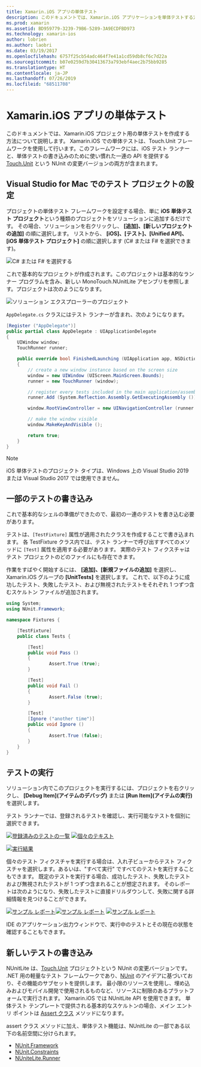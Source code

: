 ```yaml
---
title: Xamarin.iOS アプリの単体テスト
description: このドキュメントでは、Xamarin.iOS アプリケーションを単体テストする方法の概要を示します。 単体テスト プロジェクトの作成、テストの書き込み、テストの実行方法について説明します。
ms.prod: xamarin
ms.assetid: BD959779-3239-79B6-5289-3A9ECDFBD973
ms.technology: xamarin-ios
author: lobrien
ms.author: laobri
ms.date: 03/19/2017
ms.openlocfilehash: 6757f25cb54adc464f7e41a1cd59db8cf6c7d22a
ms.sourcegitcommit: b07e0259d7b30413673a793ebf4aec2b75bb9285
ms.translationtype: HT
ms.contentlocale: ja-JP
ms.lasthandoff: 07/26/2019
ms.locfileid: "68511708"
---
```

# <a name="unit-testing-xamarinios-apps"></a>Xamarin.iOS アプリの単体テスト

このドキュメントでは、Xamarin.iOS プロジェクト用の単体テストを作成する方法について説明します。
Xamarin.iOS での単体テストは、Touch.Unit フレームワークを使用して行います。このフレームワークには、iOS テスト ランナーと、単体テストの書き込みのために使い慣れた一連の API を提供する [Touch.Unit](https://github.com/xamarin/Touch.Unit) という NUnit の変更バージョンの両方が含まれます。

## <a name="setting-up-a-test-project-in-visual-studio-for-mac"></a>Visual Studio for Mac でのテスト プロジェクトの設定

プロジェクトの単体テスト フレームワークを設定する場合、単に **iOS 単体テスト プロジェクト**という種類のプロジェクトをソリューションに追加するだけです。 その場合、ソリューションを右クリックし、 **[追加]、[新しいプロジェクトの追加]** の順に選択します。 リストから、 **[iOS]、[テスト]、[Unified API]、[iOS 単体テスト プロジェクト]** の順に選択します (C# または F# を選択できます)。

![](touch.unit-images/00.png "C# または F# を選択する")

これで基本的なプロジェクトが作成されます。このプロジェクトは基本的なランナー プログラムを含み、新しい MonoTouch.NUnitLite アセンブリを参照します。プロジェクトは次のようになります。

![](touch.unit-images/01.png "ソリューション エクスプローラーのプロジェクト")

`AppDelegate.cs` クラスにはテスト ランナーが含まれ、次のようになります。

```csharp
[Register ("AppDelegate")]
public partial class AppDelegate : UIApplicationDelegate
{
    UIWindow window;
    TouchRunner runner;

    public override bool FinishedLaunching (UIApplication app, NSDictionary options)
    {
        // create a new window instance based on the screen size
        window = new UIWindow (UIScreen.MainScreen.Bounds);
        runner = new TouchRunner (window);

        // register every tests included in the main application/assembly
        runner.Add (System.Reflection.Assembly.GetExecutingAssembly ());

        window.RootViewController = new UINavigationController (runner.GetViewController ());

        // make the window visible
        window.MakeKeyAndVisible ();

        return true;
    }
}
```

> [!NOTE]
> iOS 単体テストのプロジェクト タイプは、Windows 上の Visual Studio 2019 または Visual Studio 2017 では使用できません。

## <a name="writing-some-tests"></a>一部のテストの書き込み

これで基本的なシェルの準備ができたので、最初の一連のテストを書き込む必要があります。

テストは、`[TestFixture]` 属性が適用されたクラスを作成することで書き込まれます。 各 TestFixture クラス内では、テスト ランナーで呼び出すすべてのメソッドに `[Test]` 属性を適用する必要があります。 実際のテスト フィクスチャはテスト プロジェクトのどのファイルにも存在できます。

作業をすばやく開始するには、 **[追加]、[新規ファイルの追加]** を選択し、Xamarin.iOS グループの **[UnitTests]** を選択します。 これで、以下のように成功したテスト、失敗したテスト、および無視されたテストをそれぞれ 1 つずつ含むスケルトン ファイルが追加されます。

```csharp
using System;
using NUnit.Framework;

namespace Fixtures {

    [TestFixture]
    public class Tests {

        [Test]
        public void Pass ()
        {
                Assert.True (true);
        }

        [Test]
        public void Fail ()
        {
                Assert.False (true);
        }

        [Test]
        [Ignore ("another time")]
        public void Ignore ()
        {
                Assert.True (false);
        }
    }
}
```

## <a name="running-your-tests"></a>テストの実行

ソリューション内でこのプロジェクトを実行するには、プロジェクトを右クリックし、 **[Debug Item]\(アイテムのデバッグ\)** または **[Run Item]\(アイテムの実行\)** を選択します。

テスト ランナーでは、登録されるテストを確認し、実行可能なテストを個別に選択できます。

[![](touch.unit-images/02-sml.png "登録済みのテストの一覧")](touch.unit-images/02.png#lightbox) 
[![](touch.unit-images/03-sml.png "個々のテキスト")](touch.unit-images/03.png#lightbox) 

[![](touch.unit-images/04-sml.png "実行結果")](touch.unit-images/04.png#lightbox)

個々のテスト フィクスチャを実行する場合は、入れ子ビューからテスト フィクスチャを選択します。あるいは、"すべて実行" ですべてのテストを実行することもできます。 既定のテストを実行する場合、成功したテスト、失敗したテストおよび無視されたテストが 1 つずつ含まれることが想定されます。 そのレポートは次のようになり、失敗したテストに直接ドリルダウンして、失敗に関する詳細情報を見つけることができます。

[![](touch.unit-images/05-sml.png "サンプル レポート")](touch.unit-images/05.png#lightbox)[![](touch.unit-images/06-sml.png "サンプル レポート")](touch.unit-images/06.png#lightbox) [![](touch.unit-images/07-sml.png "サンプル レポート")](touch.unit-images/07.png#lightbox)

IDE のアプリケーション出力ウィンドウで、実行中のテストとその現在の状態を確認することもできます。

## <a name="writing-new-tests"></a>新しいテストの書き込み

NUnitLite は、[Touch.Unit](https://github.com/xamarin/Touch.Unit) プロジェクトという NUnit の変更バージョンです。 .NET 用の軽量なテスト フレームワークであり、[NUnit](http://nunit.com/) のアイデアに基づいており、その機能のサブセットを提供します。
最小限のリソースを使用し、埋め込みおよびモバイル開発で使用されるものなど、リソースに制限のあるプラットフォームで実行されます。 Xamarin.iOS では NUnitLite API を使用できます。 単体テスト テンプレートで提供される基本的なスケルトンの場合、メイン エントリ ポイントは [Assert クラス](xref:NUnit.Framework.Assert) メソッドになります。

assert クラス メソッドに加え、単体テスト機能は、NUnitLite の一部である以下の名前空間に分けられます。

- [NUnit.Framework](xref:NUnit.Framework)
- [NUnit.Constraints](xref:NUnit.Framework.Constraints)
- [NUniteLite.Runner](xref:NUnitLite.Runner)
